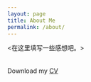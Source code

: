 ```yaml
---
layout: page
title: About Me
permalink: /about/
---
```

<在这里填写一些感想吧。>  
<br>
<br>
Download my <a href="https://www.dropbox.com/s/1dgpxkvk28f1ynq/WuYunga.pdf?dl=0" download="WuYunga">CV</a><br>
<br>
